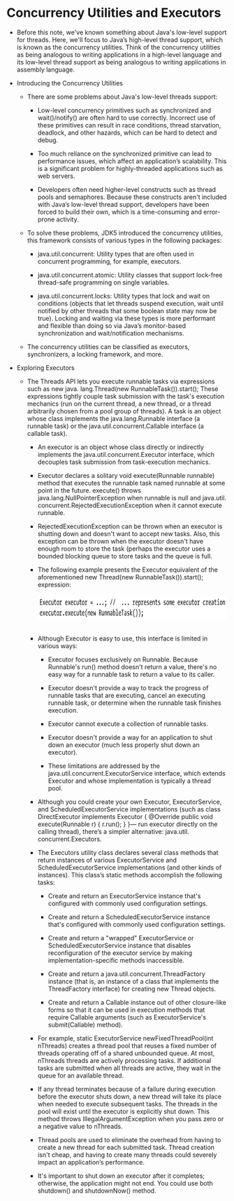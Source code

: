 # Concurrency Utilities and Executors

* Before this note, we've known something about Java's low-level support for threads.
  Here, we'll focus to Java’s high-level thread support, which is known as the concurrency utilities.
  Think of the concurrency utilities as being analogous to writing applications in a high-level language
  and its low-level thread support as being analogous to writing applications in assembly language.

* Introducing the Concurrency Utilities
    * There are some problems about Java's low-level threads support:

        * Low-level concurrency primitives such as synchronized and wait()/notify() are often
          hard to use correctly. Incorrect use of these primitives can result in race conditions,
          thread starvation, deadlock, and other hazards, which can be hard to detect and debug.

        * Too much reliance on the synchronized primitive can lead to performance issues,
          which affect an application’s scalability. This is a significant problem for
          highly-threaded applications such as web servers.

        * Developers often need higher-level constructs such as thread pools and semaphores.
          Because these constructs aren't included with Java’s low-level thread support, developers
          have been forced to build their own, which is a time-consuming and error-prone activity.

    * To solve these problems, JDK5 introduced the concurrency utilities,
      this framework consists of various types in the following packages:

        * java.util.concurrent: Utility types that are often used in concurrent programming,
          for example, executors.

        * java.util.concurrent.atomic: Utility classes that support lock-free thread-safe
          programming on single variables.

        * java.util.concurrent.locks: Utility types that lock and wait on conditions
          (objects that let threads suspend execution, wait until notified by other threads
          that some boolean state may now be true). Locking and waiting via these types
          is more performant and flexible than doing so via Java’s monitor-based synchronization
          and wait/notification mechanisms.

    * The concurrency utilities can be classified as executors, synchronizers, a locking
      framework, and more.

* Exploring Executors
    * The Threads API lets you execute runnable tasks via expressions such as new java.
      lang.Thread(new RunnableTask()).start(); These expressions tightly couple task
      submission with the task's execution mechanics (run on the current thread, a new thread,
      or a thread arbitrarily chosen from a pool group of threads).
      A task is an object whose class implements the java.lang.Runnable interface
      (a runnable task) or the java.util.concurrent.Callable interface (a callable task).

      * An executor is an object whose class directly or indirectly implements
        the java.util.concurrent.Executor interface, which decouples task submission
        from task-execution mechanics.

      * Executor declares a solitary void execute(Runnable runnable) method that
        executes the runnable task named runnable at some point in the future. execute()
        throws java.lang.NullPointerException when runnable is null and java.util.
        concurrent.RejectedExecutionException when it cannot execute runnable.

      * RejectedExecutionException can be thrown when an executor is shutting down
        and doesn't want to accept new tasks. Also, this exception can be thrown when the executor
        doesn't have enough room to store the task (perhaps the executor uses a bounded blocking
        queue to store tasks and the queue is full.

      * The following example presents the Executor equivalent of the aforementioned new
        Thread(new RunnableTask()).start(); expression:<br/><br/>
        <img src="./executor_example.png" width="661" height="55"/><br/><br/>

      * Although Executor is easy to use, this interface is limited in various ways:
        * Executor focuses exclusively on Runnable. Because Runnable's run() method doesn't
          return a value, there's no easy way for a runnable task to return a value to its caller.

        * Executor doesn't provide a way to track the progress of runnable tasks that are executing,
          cancel an executing runnable task, or determine when the runnable task finishes execution.

        * Executor cannot execute a collection of runnable tasks.

        * Executor doesn't provide a way for an application to shut down an executor
          (much less properly shut down an executor).

        * These limitations are addressed by the java.util.concurrent.ExecutorService
          interface, which extends Executor and whose implementation is typically a thread pool.

      * Although you could create your own Executor, ExecutorService, and ScheduledExecutorService
        implementations (such as class DirectExecutor implements Executor { @Override public void execute(Runnable r)
        { r.run(); } }— run executor directly on the calling thread),
        there’s a simpler alternative: java.util. concurrent.Executors.

      * The Executors utility class declares several class methods that return instances of
        various ExecutorService and ScheduledExecutorService implementations (and other
        kinds of instances). This class’s static methods accomplish the following tasks:

        * Create and return an ExecutorService instance that's configured with commonly used configuration settings.

        * Create and return a ScheduledExecutorService instance that's configured with commonly used configuration settings.

        * Create and return a "wrapped" ExecutorService or ScheduledExecutorService instance that disables
          reconfiguration of the executor service by making implementation-specific methods inaccessible.

        * Create and return a java.util.concurrent.ThreadFactory instance (that is, an instance of a class
          that implements the ThreadFactory interface) for creating new Thread objects.

        * Create and return a Callable instance out of other closure-like forms so that it can be used
          in execution methods that require Callable arguments (such as ExecutorService's submit(Callable) method).

      * For example, static ExecutorService newFixedThreadPool(int nThreads)
        creates a thread pool that reuses a fixed number of threads operating off of a shared
        unbounded queue. At most, nThreads threads are actively processing tasks. If additional
        tasks are submitted when all threads are active, they wait in the queue for an available
        thread.

      * If any thread terminates because of a failure during execution before the executor
        shuts down, a new thread will take its place when needed to execute subsequent tasks.
        The threads in the pool will exist until the executor is explicitly shut down. This method
        throws IllegalArgumentException when you pass zero or a negative value to nThreads.

      * Thread pools are used to eliminate the overhead from having to create a new
        thread for each submitted task. Thread creation isn't cheap, and having to create many
        threads could severely impact an application’s performance.

      * It's important to shut down an executor after it completes; otherwise, the application might not end.
        You could use both shutdown() and shutdownNow() method.



